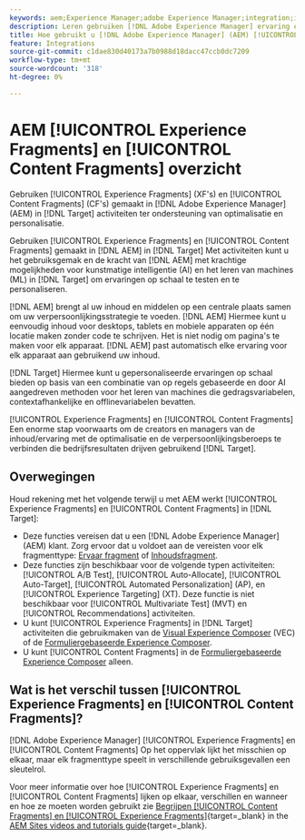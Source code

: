 ```yaml
---
keywords: aem;Experience Manager;adobe Experience Manager;integration;integration;Experience fragments;content fragments
description: Leren gebruiken [!DNL Adobe Experience Manager] ervaring en inhoudsfragmenten in [!DNL Adobe Target] activiteiten.
title: Hoe gebruikt u [!DNL Adobe Experience Manager] (AEM) [!UICONTROL Experience Fragments] en [!UICONTROL Content Fragments]?
feature: Integrations
source-git-commit: c1dae830d40173a7b0988d18dacc47ccb0dc7209
workflow-type: tm+mt
source-wordcount: '318'
ht-degree: 0%

---
```


# AEM [!UICONTROL Experience Fragments] en [!UICONTROL Content Fragments] overzicht

Gebruiken [!UICONTROL Experience Fragments] (XF&#39;s) en [!UICONTROL Content Fragments] (CF&#39;s) gemaakt in [!DNL Adobe Experience Manager] (AEM) in [!DNL Target] activiteiten ter ondersteuning van optimalisatie en personalisatie.

Gebruiken [!UICONTROL Experience Fragments] en [!UICONTROL Content Fragments] gemaakt in [!DNL AEM] in [!DNL Target] Met activiteiten kunt u het gebruiksgemak en de kracht van [!DNL AEM] met krachtige mogelijkheden voor kunstmatige intelligentie (AI) en het leren van machines (ML) in [!DNL Target] om ervaringen op schaal te testen en te personaliseren.

[!DNL AEM] brengt al uw inhoud en middelen op een centrale plaats samen om uw verpersoonlijkingsstrategie te voeden. [!DNL AEM] Hiermee kunt u eenvoudig inhoud voor desktops, tablets en mobiele apparaten op één locatie maken zonder code te schrijven. Het is niet nodig om pagina&#39;s te maken voor elk apparaat. [!DNL AEM] past automatisch elke ervaring voor elk apparaat aan gebruikend uw inhoud.

[!DNL Target] Hiermee kunt u gepersonaliseerde ervaringen op schaal bieden op basis van een combinatie van op regels gebaseerde en door AI aangedreven methoden voor het leren van machines die gedragsvariabelen, contextafhankelijke en offlinevariabelen bevatten.

[!UICONTROL Experience Fragments] en [!UICONTROL Content Fragments] Een enorme stap voorwaarts om de creators en managers van de inhoud/ervaring met de optimalisatie en de verpersoonlijkingsberoeps te verbinden die bedrijfsresultaten drijven gebruikend [!DNL Target].

## Overwegingen

Houd rekening met het volgende terwijl u met AEM werkt [!UICONTROL Experience Fragments] en [!UICONTROL Content Fragments] in [!DNL Target]:
* Deze functies vereisen dat u een [!DNL Adobe Experience Manager] (AEM) klant. Zorg ervoor dat u voldoet aan de vereisten voor elk fragmenttype: [Ervaar fragment](/help/main/c-integrating-target-with-mac/aem/experience-fragments-aem.md#requirements) of [Inhoudsfragment](/help/main/c-integrating-target-with-mac/aem/content-fragments-aem.md#requirements).
* Deze functies zijn beschikbaar voor de volgende typen activiteiten: [!UICONTROL A/B Test], [!UICONTROL Auto-Allocate], [!UICONTROL Auto-Target], [!UICONTROL Automated Personalization] (AP), en [!UICONTROL Experience Targeting] (XT). Deze functie is niet beschikbaar voor [!UICONTROL Multivariate Test] (MVT) en [!UICONTROL Recommendations] activiteiten.
* U kunt [!UICONTROL Experience Fragments] in [!DNL Target] activiteiten die gebruikmaken van de [Visual Experience Composer](/help/main/c-experiences/c-visual-experience-composer/visual-experience-composer.md) (VEC) of de [Formuliergebaseerde Experience Composer](/help/main/c-experiences/form-experience-composer.md).
* U kunt [!UICONTROL Content Fragments] in de [Formuliergebaseerde Experience Composer](/help/main/c-experiences/form-experience-composer.md) alleen.

## Wat is het verschil tussen [!UICONTROL Experience Fragments] en [!UICONTROL Content Fragments]?

[!DNL Adobe Experience Manager] [!UICONTROL Experience Fragments] en [!UICONTROL Content Fragments] Op het oppervlak lijkt het misschien op elkaar, maar elk fragmenttype speelt in verschillende gebruiksgevallen een sleutelrol.

Voor meer informatie over hoe [!UICONTROL Experience Fragments] en [!UICONTROL Content Fragments] lijken op elkaar, verschillen en wanneer en hoe ze moeten worden gebruikt zie [Begrijpen [!UICONTROL Content Fragments] en [!UICONTROL Experience Fragments]](https://experienceleague.adobe.com/docs/experience-manager-learn/sites/content-fragments/understand-content-fragments-and-experience-fragments.html){target=_blank} in the [AEM Sites videos and tutorials guide](https://experienceleague.adobe.com/docs/experience-manager-learn/sites/overview.html){target=_blank}.